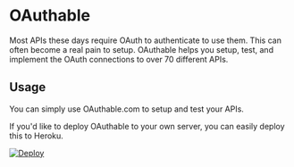 # OAuthable

Most APIs these days require OAuth to authenticate to use them. This can
often become a real pain to setup. OAuthable helps you setup, test, and
implement the OAuth connections to over 70 different APIs.

## Usage

You can simply use OAuthable.com to setup and test your APIs.

If you'd like to deploy OAuthable to your own server, you can easily
deploy this to Heroku.

[![Deploy](https://www.herokucdn.com/deploy/button.svg)](https://heroku.com/deploy?template=https://github.com/excid3/oauthable)

